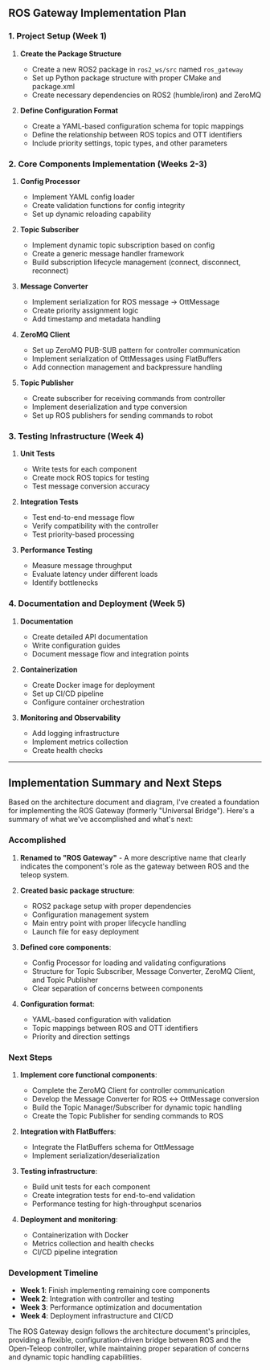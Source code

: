 ## ROS Gateway Implementation Plan

### 1. Project Setup (Week 1)

1. **Create the Package Structure**
   - Create a new ROS2 package in `ros2_ws/src` named `ros_gateway`
   - Set up Python package structure with proper CMake and package.xml
   - Create necessary dependencies on ROS2 (humble/iron) and ZeroMQ

2. **Define Configuration Format**
   - Create a YAML-based configuration schema for topic mappings
   - Define the relationship between ROS topics and OTT identifiers
   - Include priority settings, topic types, and other parameters

### 2. Core Components Implementation (Weeks 2-3)

1. **Config Processor**
   - Implement YAML config loader
   - Create validation functions for config integrity
   - Set up dynamic reloading capability

2. **Topic Subscriber**
   - Implement dynamic topic subscription based on config
   - Create a generic message handler framework
   - Build subscription lifecycle management (connect, disconnect, reconnect)

3. **Message Converter**
   - Implement serialization for ROS message → OttMessage
   - Create priority assignment logic
   - Add timestamp and metadata handling

4. **ZeroMQ Client**
   - Set up ZeroMQ PUB-SUB pattern for controller communication
   - Implement serialization of OttMessages using FlatBuffers
   - Add connection management and backpressure handling

5. **Topic Publisher**
   - Create subscriber for receiving commands from controller
   - Implement deserialization and type conversion
   - Set up ROS publishers for sending commands to robot

### 3. Testing Infrastructure (Week 4)

1. **Unit Tests**
   - Write tests for each component
   - Create mock ROS topics for testing
   - Test message conversion accuracy

2. **Integration Tests**
   - Test end-to-end message flow
   - Verify compatibility with the controller
   - Test priority-based processing

3. **Performance Testing**
   - Measure message throughput
   - Evaluate latency under different loads
   - Identify bottlenecks

### 4. Documentation and Deployment (Week 5)

1. **Documentation**
   - Create detailed API documentation
   - Write configuration guides
   - Document message flow and integration points

2. **Containerization**
   - Create Docker image for deployment
   - Set up CI/CD pipeline
   - Configure container orchestration

3. **Monitoring and Observability**
   - Add logging infrastructure
   - Implement metrics collection
   - Create health checks


---
## Implementation Summary and Next Steps

Based on the architecture document and diagram, I've created a foundation for implementing the ROS Gateway (formerly "Universal Bridge"). Here's a summary of what we've accomplished and what's next:

### Accomplished

1. **Renamed to "ROS Gateway"** - A more descriptive name that clearly indicates the component's role as the gateway between ROS and the teleop system.

2. **Created basic package structure**:
   - ROS2 package setup with proper dependencies
   - Configuration management system
   - Main entry point with proper lifecycle handling
   - Launch file for easy deployment

3. **Defined core components**:
   - Config Processor for loading and validating configurations
   - Structure for Topic Subscriber, Message Converter, ZeroMQ Client, and Topic Publisher
   - Clear separation of concerns between components

4. **Configuration format**:
   - YAML-based configuration with validation
   - Topic mappings between ROS and OTT identifiers
   - Priority and direction settings

### Next Steps

1. **Implement core functional components**:
   - Complete the ZeroMQ Client for controller communication
   - Develop the Message Converter for ROS ↔ OttMessage conversion
   - Build the Topic Manager/Subscriber for dynamic topic handling
   - Create the Topic Publisher for sending commands to ROS

2. **Integration with FlatBuffers**:
   - Integrate the FlatBuffers schema for OttMessage
   - Implement serialization/deserialization

3. **Testing infrastructure**:
   - Build unit tests for each component
   - Create integration tests for end-to-end validation
   - Performance testing for high-throughput scenarios

4. **Deployment and monitoring**:
   - Containerization with Docker
   - Metrics collection and health checks
   - CI/CD pipeline integration

### Development Timeline

- **Week 1**: Finish implementing remaining core components
- **Week 2**: Integration with controller and testing
- **Week 3**: Performance optimization and documentation
- **Week 4**: Deployment infrastructure and CI/CD

The ROS Gateway design follows the architecture document's principles, providing a flexible, configuration-driven bridge between ROS and the Open-Teleop controller, while maintaining proper separation of concerns and dynamic topic handling capabilities.
